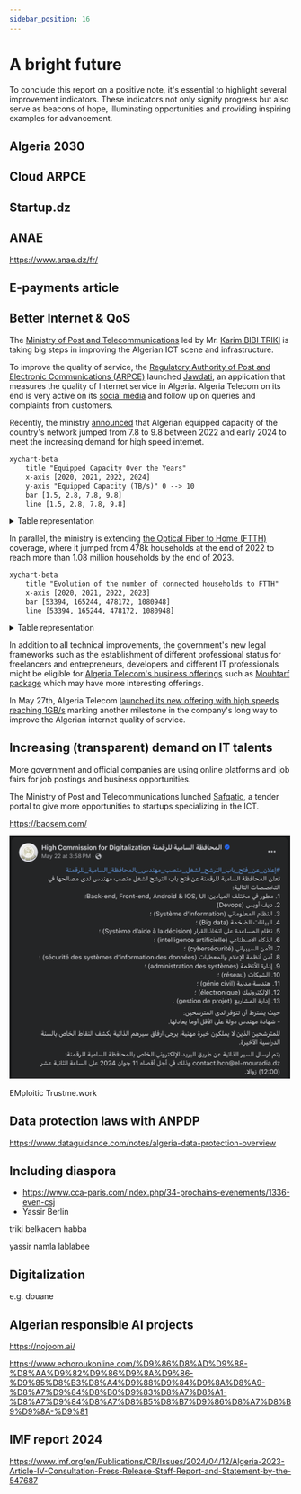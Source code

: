 ```yaml
---
sidebar_position: 16
---
```


# A bright future

To conclude this report on a positive note, it's essential to highlight several improvement indicators. These indicators not only signify progress but also serve as beacons of hope, illuminating opportunities and providing inspiring examples for advancement.

## Algeria 2030

## Cloud ARPCE

## Startup.dz

## ANAE

https://www.anae.dz/fr/

## E-payments article

## Better Internet & QoS

The [Ministry of Post and Telecommunications](https://www.mpt.gov.dz/en/) led by Mr. [Karim BIBI TRIKI](https://www.mpt.gov.dz/en/ministers-biography/) is taking big steps in improving the Algerian ICT scene and infrastructure.

To improve the quality of service, the [Regulatory Authority of Post and Electronic Communications (ARPCE)](https://www.arpce.dz/fr) launched [Jawdati](https://play.google.com/store/apps/details?id=dz.arpce.jawdati), an application that measures the quality of Internet service in Algeria. Algeria Telecom on its end is very active on its [social media](https://www.facebook.com/AlgerieTelecom) and follow up on queries and complaints from customers.

Recently, the ministry [announced](https://www.mpt.gov.dz/en/the-equipped-capacity-of-our-countrys-international-telecom-network-reaches-9-8tb-s/) that Algerian equipped capacity of the country's network jumped from 7.8 to 9.8 between 2022 and early 2024 to meet the increasing demand for high speed internet.

```mermaid
xychart-beta
    title "Equipped Capacity Over the Years"
    x-axis [2020, 2021, 2022, 2024]
    y-axis "Equipped Capacity (TB/s)" 0 --> 10
    bar [1.5, 2.8, 7.8, 9.8]
    line [1.5, 2.8, 7.8, 9.8]
```

<details>

<summary>Table representation</summary>

| Year | Bandwidth (TB/s) |
| ---- | ---------------- |
| 2020 | 1.5              |
| 2021 | 2.8              |
| 2022 | 7.8              |
| 2024 | 9.8              |
</details>

In parallel, the ministry is extending [the Optical Fiber to Home (FTTH)](https://www.mpt.gov.dz/en/switch-to-optical-fiber/) coverage, where it jumped from 478k households at the end of 2022 to reach more than 1.08 million households by the end of 2023.



```mermaid
xychart-beta
    title "Evolution of the number of connected households to FTTH"
    x-axis [2020, 2021, 2022, 2023]
    bar [53394, 165244, 478172, 1080948]
    line [53394, 165244, 478172, 1080948]
```


<details>

<summary>Table representation</summary>

| Year | # of connected households |
| ---- | ------------------------- |
| 2020 | 53394                     |
| 2021 | 165244                    |
| 2022 | 478172                    |
| 2023 | 1080948                   |
</details>

In addition to all technical improvements, the government's new legal frameworks such as the establishment of different professional status for freelancers and entrepreneurs, developers and different IT professionals might be eligible for [Algeria Telecom's business offerings](https://www.algerietelecom.dz/en/entreprises) such as [Mouhtarf package](https://www.algerietelecom.dz/en/entreprises/pack-moohtarif-prod86) which may have more interesting offerings.

In May 27th, Algeria Telecom [launched its new offering with high speeds reaching 1GB/s](https://www.algerietelecom.dz/ar/espace-presse/premiere-en-algerie-algerie-telecom-baisse-ses-tarifs-internet-illimite-et-augmente-ses-debits-jusqua-1-gbps-art4650) marking another milestone in the company's long way to improve the Algerian internet quality of service.

## Increasing (transparent) demand on IT talents

More government and official companies are using online platforms and job fairs for job postings and business opportunities. 

The Ministry of Post and Telecommunications lunched [Safqatic](https://www.safqatic.dz/), a tender portal to give more opportunities to startups specializing in the ICT.

https://baosem.com/

<a href="/img/stats/job-posting-on-fb.png">
    <img src="/img/stats/job-posting-on-fb.png" alt="High Commission for Digitalization Post: Job offers" width="500"/>
</a>

EMploitic
Trustme.work

## Data protection laws with ANPDP

https://www.dataguidance.com/notes/algeria-data-protection-overview


## Including diaspora

- https://www.cca-paris.com/index.php/34-prochains-evenements/1336-even-csj
- Yassir Berlin

triki
belkacem habba

yassir
namla
lablabee

## Digitalization

e.g. douane

## Algerian responsible AI projects

https://nojoom.ai/

https://www.echoroukonline.com/%D9%86%D8%AD%D9%88-%D8%AA%D9%82%D9%86%D9%8A%D9%86-%D9%85%D8%B3%D8%A4%D9%88%D9%84%D9%8A%D8%A9-%D8%A7%D9%84%D8%B0%D9%83%D8%A7%D8%A1-%D8%A7%D9%84%D8%A7%D8%B5%D8%B7%D9%86%D8%A7%D8%B9%D9%8A-%D9%81


## IMF report 2024

https://www.imf.org/en/Publications/CR/Issues/2024/04/12/Algeria-2023-Article-IV-Consultation-Press-Release-Staff-Report-and-Statement-by-the-547687